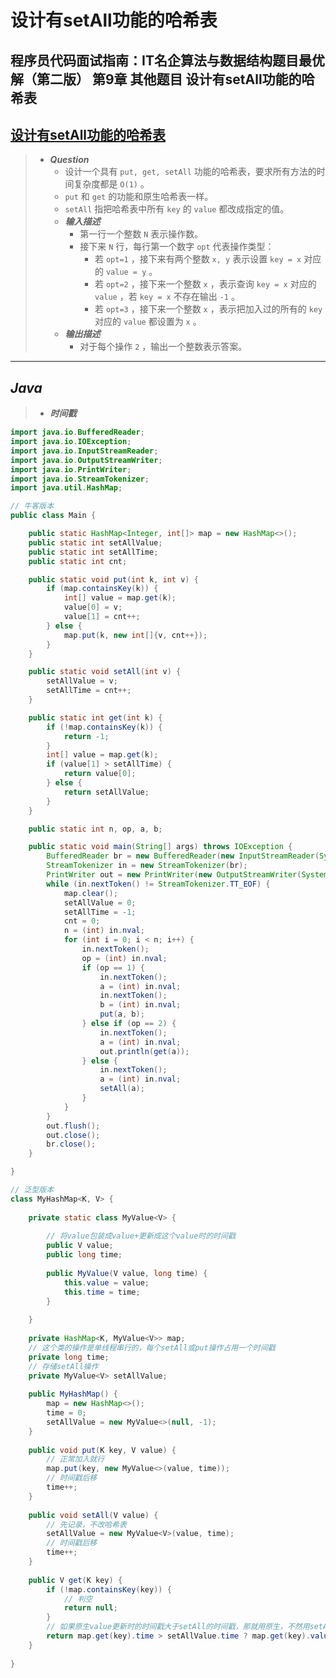 # 设计有setAll功能的哈希表

## 程序员代码面试指南：IT名企算法与数据结构题目最优解（第二版） 第9章 其他题目 设计有setAll功能的哈希表

## [设计有setAll功能的哈希表](https://www.nowcoder.com/practice/7c4559f138e74ceb9ba57d76fd169967)

> - ***Question***
>   - 设计一个具有 `put, get, setAll` 功能的哈希表，要求所有方法的时间复杂度都是 `O(1)` 。
>   - `put` 和 `get` 的功能和原生哈希表一样。
>   - `setAll` 指把哈希表中所有 `key` 的 `value` 都改成指定的值。
>   - ***输入描述***
>     - 第一行一个整数 `N` 表示操作数。
>     - 接下来 `N` 行，每行第一个数字 `opt` 代表操作类型：
>       - 若 `opt=1` ，接下来有两个整数 `x, y` 表示设置 `key = x` 对应的 `value = y` 。
>       - 若 `opt=2` ，接下来一个整数 `x` ，表示查询 `key = x` 对应的 `value` ，若 `key = x` 不存在输出 `-1` 。
>       - 若 `opt=3` ，接下来一个整数 `x` ，表示把加入过的所有的 `key` 对应的 `value` 都设置为 `x` 。
>   - ***输出描述***
>     - 对于每个操作 `2` ，输出一个整数表示答案。

---

## *Java*

> - ***时间戳***

```java
import java.io.BufferedReader;
import java.io.IOException;
import java.io.InputStreamReader;
import java.io.OutputStreamWriter;
import java.io.PrintWriter;
import java.io.StreamTokenizer;
import java.util.HashMap;

// 牛客版本
public class Main {

    public static HashMap<Integer, int[]> map = new HashMap<>();
    public static int setAllValue;
    public static int setAllTime;
    public static int cnt;

    public static void put(int k, int v) {
        if (map.containsKey(k)) {
            int[] value = map.get(k);
            value[0] = v;
            value[1] = cnt++;
        } else {
            map.put(k, new int[]{v, cnt++});
        }
    }

    public static void setAll(int v) {
        setAllValue = v;
        setAllTime = cnt++;
    }

    public static int get(int k) {
        if (!map.containsKey(k)) {
            return -1;
        }
        int[] value = map.get(k);
        if (value[1] > setAllTime) {
            return value[0];
        } else {
            return setAllValue;
        }
    }

    public static int n, op, a, b;

    public static void main(String[] args) throws IOException {
        BufferedReader br = new BufferedReader(new InputStreamReader(System.in));
        StreamTokenizer in = new StreamTokenizer(br);
        PrintWriter out = new PrintWriter(new OutputStreamWriter(System.out));
        while (in.nextToken() != StreamTokenizer.TT_EOF) {
            map.clear();
            setAllValue = 0;
            setAllTime = -1;
            cnt = 0;
            n = (int) in.nval;
            for (int i = 0; i < n; i++) {
                in.nextToken();
                op = (int) in.nval;
                if (op == 1) {
                    in.nextToken();
                    a = (int) in.nval;
                    in.nextToken();
                    b = (int) in.nval;
                    put(a, b);
                } else if (op == 2) {
                    in.nextToken();
                    a = (int) in.nval;
                    out.println(get(a));
                } else {
                    in.nextToken();
                    a = (int) in.nval;
                    setAll(a);
                }
            }
        }
        out.flush();
        out.close();
        br.close();
    }

}

// 泛型版本
class MyHashMap<K, V> {
    
    private static class MyValue<V> {
        
        // 将value包装成value+更新成这个value时的时间戳
        public V value;
        public long time;
        
        public MyValue(V value, long time) {
            this.value = value;
            this.time = time;
        }
        
    }
    
    private HashMap<K, MyValue<V>> map;
    // 这个类的操作是单线程串行的，每个setAll或put操作占用一个时间戳
    private long time;
    // 存储setAll操作
    private MyValue<V> setAllValue;
    
    public MyHashMap() {
        map = new HashMap<>();
        time = 0;
        setAllValue = new MyValue<>(null, -1);
    }
    
    public void put(K key, V value) {
        // 正常加入就行
        map.put(key, new MyValue<>(value, time));
        // 时间戳后移
        time++;
    }
    
    public void setAll(V value) {
        // 先记录，不改哈希表
        setAllValue = new MyValue<V>(value, time);
        // 时间戳后移
        time++;
    }
    
    public V get(K key) {
        if (!map.containsKey(key)) {
            // 判空
            return null;
        }
        // 如果原生value更新时的时间戳大于setAll的时间戳，那就用原生，不然用setAll的
        return map.get(key).time > setAllValue.time ? map.get(key).value : setAllValue.value;
    }
    
}
```
